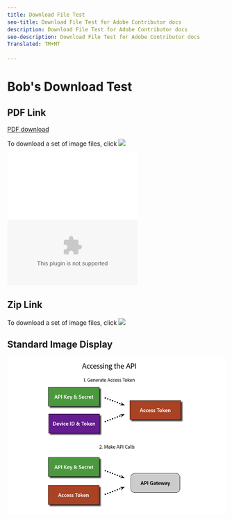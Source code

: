 ```yaml
---
title: Download File Test
seo-title: Download File Test for Adobe Contributor docs
description: Download File Test for Adobe Contributor docs
seo-description: Download File Test for Adobe Contributor docs
Translated: TM+MT

---
```



# Bob's Download Test

## PDF Link

[PDF download](assets/Publish_Workflow.pdf)

To download a set of image files, click <a href="assets/Publish_Workflow.pdf"><img src="assets/Publish_Workflow2.pdf"></a>


![PDF download](assets/Publish_Workflow.pdf)
![PDF download](assets/test-images.zip)

## Zip Link

To download a set of image files, click <a href="assets/test-images.zip" download="test-images"><img src="assets/test-images.zip"></a>

## Standard Image Display

![Access API Image](assets/access_api.png)

